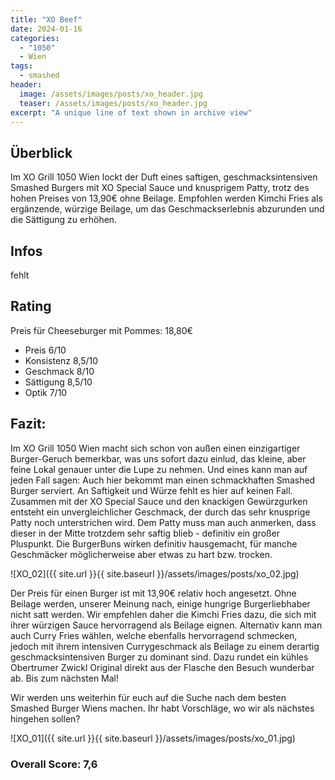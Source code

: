 ```yaml
---
title: "XO Beef"
date: 2024-01-16
categories:
  - "1050"
  - Wien
tags:
  - smashed
header:
  image: /assets/images/posts/xo_header.jpg
  teaser: /assets/images/posts/xo_header.jpg
excerpt: "A unique line of text shown in archive view"
---
```


## Überblick
Im XO Grill 1050 Wien lockt der Duft eines saftigen, geschmacksintensiven Smashed Burgers mit XO Special Sauce und knusprigem Patty, trotz des hohen Preises von 13,90€ ohne Beilage. Empfohlen werden Kimchi Fries als ergänzende, würzige Beilage, um das Geschmackserlebnis abzurunden und die Sättigung zu erhöhen.

## Infos
fehlt

## Rating
Preis für Cheeseburger mit Pommes: 18,80€
- Preis 6/10
- Konsistenz 8,5/10
- Geschmack 8/10
- Sättigung 8,5/10
- Optik 7/10

## Fazit:
Im XO Grill 1050 Wien macht sich schon von außen einen einzigartiger Burger-Geruch bemerkbar, was uns sofort dazu einlud, das kleine, aber feine Lokal genauer unter die Lupe zu nehmen. Und eines kann man auf jeden Fall sagen: Auch hier bekommt man einen schmackhaften Smashed Burger serviert. An Saftigkeit und Würze fehlt es hier auf keinen Fall. Zusammen mit der XO Special Sauce und den knackigen Gewürzgurken entsteht ein unvergleichlicher Geschmack, der durch das sehr knusprige Patty noch unterstrichen wird. Dem Patty muss man auch anmerken, dass dieser in der Mitte trotzdem sehr saftig blieb - definitiv ein großer Pluspunkt. Die BurgerBuns wirken definitiv hausgemacht, für manche Geschmäcker möglicherweise aber etwas zu hart bzw. trocken.

![XO_02]({{ site.url }}{{ site.baseurl }}/assets/images/posts/xo_02.jpg)

Der Preis für einen Burger ist mit 13,90€ relativ hoch angesetzt. Ohne Beilage werden, unserer Meinung nach, einige hungrige Burgerliebhaber nicht satt werden. Wir empfehlen daher die Kimchi Fries dazu, die sich mit ihrer würzigen Sauce hervorragend als Beilage eignen. Alternativ kann man auch Curry Fries wählen, welche ebenfalls hervorragend schmecken, jedoch mit ihrem intensiven Currygeschmack als Beilage zu einem derartig geschmacksintensiven Burger zu dominant sind. Dazu rundet ein kühles Obertrumer Zwickl Original direkt aus der Flasche den Besuch wunderbar ab. Bis zum nächsten Mal!

Wir werden uns weiterhin für euch auf die Suche nach dem besten Smashed Burger Wiens machen. Ihr habt Vorschläge, wo wir als nächstes hingehen sollen? 

![XO_01]({{ site.url }}{{ site.baseurl }}/assets/images/posts/xo_01.jpg)

### Overall Score: 7,6
